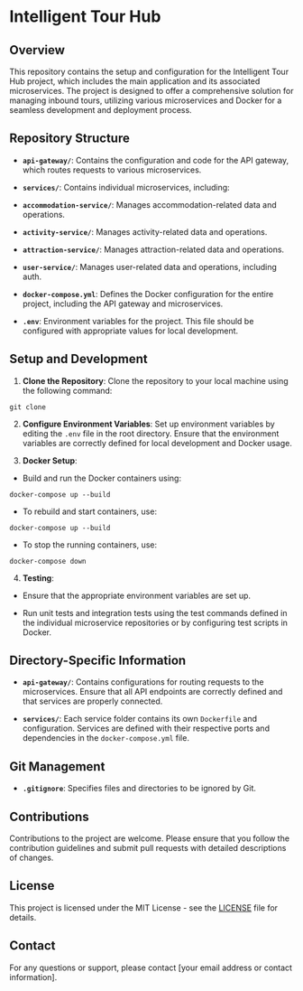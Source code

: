 # Intelligent Tour Hub

## Overview

This repository contains the setup and configuration for the Intelligent Tour Hub project, which includes the main application and its associated microservices. The project is designed to offer a comprehensive solution for managing inbound tours, utilizing various microservices and Docker for a seamless development and deployment process.

## Repository Structure

- **`api-gateway/`**: Contains the configuration and code for the API gateway, which routes requests to various microservices.

- **`services/`**: Contains individual microservices, including:

- **`accommodation-service/`**: Manages accommodation-related data and operations.

- **`activity-service/`**: Manages activity-related data and operations.

- **`attraction-service/`**: Manages attraction-related data and operations.

- **`user-service/`**: Manages user-related data and operations, including auth.

- **`docker-compose.yml`**: Defines the Docker configuration for the entire project, including the API gateway and microservices.

- **`.env`**: Environment variables for the project. This file should be configured with appropriate values for local development.

## Setup and Development

1. **Clone the Repository**: Clone the repository to your local machine using the following command:

`git clone `

2. **Configure Environment Variables**: Set up environment variables by editing the `.env` file in the root directory. Ensure that the environment variables are correctly defined for local development and Docker usage.

3. **Docker Setup**:

- Build and run the Docker containers using:

`docker-compose up --build`

- To rebuild and start containers, use:

`docker-compose up --build`

- To stop the running containers, use:

`docker-compose down`

4. **Testing**:

- Ensure that the appropriate environment variables are set up.

- Run unit tests and integration tests using the test commands defined in the individual microservice repositories or by configuring test scripts in Docker.

## Directory-Specific Information

- **`api-gateway/`**: Contains configurations for routing requests to the microservices. Ensure that all API endpoints are correctly defined and that services are properly connected.

- **`services/`**: Each service folder contains its own `Dockerfile` and configuration. Services are defined with their respective ports and dependencies in the `docker-compose.yml` file.

## Git Management

- **`.gitignore`**: Specifies files and directories to be ignored by Git.

## Contributions

Contributions to the project are welcome. Please ensure that you follow the contribution guidelines and submit pull requests with detailed descriptions of changes.

## License

This project is licensed under the MIT License - see the [LICENSE](LICENSE) file for details.

## Contact

For any questions or support, please contact [your email address or contact information].
